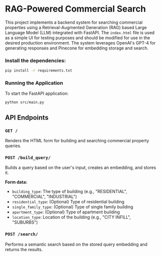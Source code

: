 # RAG-Powered Commercial Search

This project implements a backend system for searching commercial properties using a Retrieval-Augmented Generation (RAG) based Large Language Model (LLM) integrated with FastAPI. The `index.html` file is used as a simple UI for testing purposes and should be modified for use in the desired production environment. The system leverages OpenAI's GPT-4 for generating responses and Pinecone for embedding storage and search.


### Install the dependencies:

```sh
pip install -r requirements.txt
```

### Running the Application

To start the FastAPI application:

```sh
python src/main.py
```


## API Endpoints

### `GET /`

Renders the HTML form for building and searching commercial property queries.

### `POST /build_query/`

Builds a query based on the user's input, creates an embedding, and stores it.

**Form data:**
- `building_type`: The type of building (e.g., "RESIDENTIAL", "COMMERCIAL", "INDUSTRIAL")
- `residential_type`: (Optional) Type of residential building
- `single_family_type`: (Optional) Type of single family building
- `apartment_type`: (Optional) Type of apartment building
- `location_type`: Location of the building (e.g., "CITY INFILL", "SUBURBS")

### `POST /search/`

Performs a semantic search based on the stored query embedding and returns the results.

